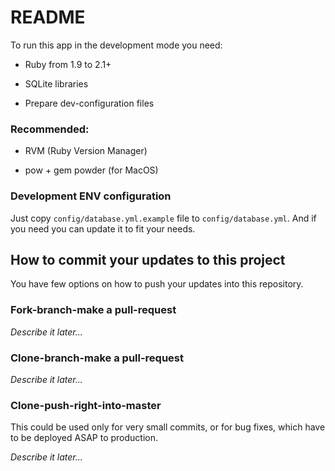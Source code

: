 README
===

To run this app in the development mode you need:

* Ruby from 1.9 to 2.1+

* SQLite libraries

* Prepare dev-configuration files

### Recommended:

* RVM (Ruby Version Manager)

* pow + gem powder (for MacOS)

### Development ENV configuration

Just copy `config/database.yml.example` file to `config/database.yml`.
And if you need you can update it to fit your needs.

How to commit your updates to this project
---

You have few options on how to push your updates into this repository.

### Fork-branch-make a pull-request

*Describe it later...*

### Clone-branch-make a pull-request

*Describe it later...*

### Clone-push-right-into-master

This could be used only for very small commits, or for bug fixes, which have to
be deployed ASAP to production.

*Describe it later...*
